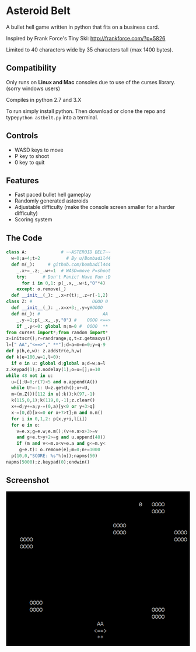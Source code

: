 # Asteroid Belt

A bullet hell game written in python that fits on a business card.

Inspired by Frank Force's Tiny Ski: http://frankforce.com/?p=5826

Limited to 40 characters wide by 35 characters tall (max 1400 bytes).

## Compatibility
Only runs on **Linux and Mac** consoles due to use of the curses library. (sorry windows users)

Compiles in python 2.7 and 3.X

To run simply install python. Then download or clone the repo and type`python astbelt.py` into a terminal.

## Controls
* WASD keys to move
* P key to shoot
* 0 key to quit

## Features
* Fast paced bullet hell gameplay
* Randomly generated asteroids
* Adjustable difficulty (make the console screen smaller for a harder difficulty)
* Scoring system

## The Code
```python
class A:             # ~~ASTEROID BELT~~
  w=0;a=4;t=2          # By u/Bombadil44
  def m(_):     # github.com/bombadil444
    _.x+=_.z;_.w+=1  # WASD=move P=shoot
    try:      # Don't Panic! Have Fun :D
      for i in 0,1: p(_.x,_.w+i,"O"*4)
    except: o.remove(_)
  def __init__(_): _.x=r(t);_.z=r(-1,2)
class Z: #                       OOOO 0
  def __init__(_): _.x=x+3;_.y=y#OOOO
  def m(_): #                        AA
    _.y-=1;p(_.x,_.y,"0") #    OOOO <==>
    if _.y<=0: global m;m=0 #  OOOO  **
from curses import*;from random import*
z=initscr();r=randrange;q,t=z.getmaxyx()
l=[" AA","<==>"," **"];d=a=m=n=0;y=q-9
def p(h,e,w): z.addstr(e,h,w)
def k(e=100,w=1,l=0):
  if e in u: global d;global a;d=w;a=l
z.keypad(1);z.nodelay(1);o=u=[];x=10
while 48 not in u:
  u=[];U=0;r(7)<5 and o.append(A())
  while U!=-1: U=z.getch();u+=U,
  m=(m,Z())[112 in u];k();k(97,-1)
  k(115,0,1);k(119,0,-1);z.clear()
  x+=d;y+=a;y-=(0,a)[y<0 or y+3>q]
  x-=(0,d)[x<=0 or x+7>t];m and m.m()
  for i in 0,1,2: p(x,y+i,l[i])
  for e in o:
    v=e.x;g=e.w;e.m();(v+e.a>x+3>=v
    and g+e.t>y+2>=g and u.append(48))
    if (m and v<=m.x<v+e.a and g<=m.y<
     g+e.t): o.remove(e);m=0;n+=1000
  p(10,0,"SCORE: %s"%(n));napms(50)
napms(5000);z.keypad(0);endwin()
```

## Screenshot
![alt text](https://github.com/bombadil444/asteroid_belt/blob/master/screenshot.png "Asteroids Everywhere!")
